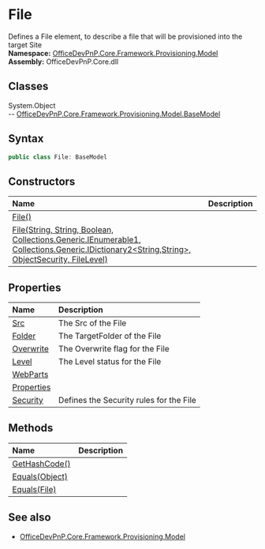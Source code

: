 # File
Defines a File element, to describe a file that will be provisioned into the target Site  
**Namespace:** [OfficeDevPnP.Core.Framework.Provisioning.Model](OfficeDevPnP.Core.Framework.Provisioning.Model.md)  
**Assembly:** OfficeDevPnP.Core.dll  
## Classes
System.Object  
-- [OfficeDevPnP.Core.Framework.Provisioning.Model.BaseModel](OfficeDevPnP.Core.Framework.Provisioning.Model.BaseModel.md)
## Syntax
```C#
public class File: BaseModel
```
## Constructors
|**Name**|**Description**|
|:-----|:-----|
| [File()](Fileconstructor1details.md) | 
| [File(String, String, Boolean, Collections.Generic.IEnumerable1<WebPart>, Collections.Generic.IDictionary2<String,String>, ObjectSecurity, FileLevel)](Fileconstructor1details.md) | 
## Properties
|**Name**|**Description**|
|:-----|:-----|
| [Src](File.Src.md) | The Src of the File
| [Folder](File.Folder.md) | The TargetFolder of the File
| [Overwrite](File.Overwrite.md) | The Overwrite flag for the File
| [Level](File.Level.md) | The Level status for the File
| [WebParts](File.WebParts.md) | 
| [Properties](File.Properties.md) | 
| [Security](File.Security.md) | Defines the Security rules for the File
## Methods
|**Name**|**Description**|
|:-----|:-----|
| [GetHashCode()](FileGetHashCode.md) | 
| [Equals(Object)](FileEqualsObject.md) | 
| [Equals(File)](FileEqualsFile.md) | 
## See also
- [OfficeDevPnP.Core.Framework.Provisioning.Model](OfficeDevPnP.Core.Framework.Provisioning.Model.md)
